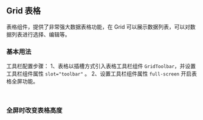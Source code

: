 <div class="demo-header">
<p class="overviewicon">
  <span class="wapi-list-form"/>
</p>

## Grid 表格

<nova-uxlink widget-name="Grid"></nova-uxlink>

表格组件，提供了非常强大数据表格功能，在 Grid 可以展示数据列表，可以对数据列表进行选择、编辑等。

</div>

### 基本用法

工具栏配置步骤：
1、表格以插槽方式引入表格工具栏组件 `GridToolbar`，并设置工具栏组件属性 `slot="toolbar"` 。
2、设置工具栏组件属性 `full-screen` 开启表格全屏功能。

<nova-demo-view link="grid/aui3-first-menu/grid-full-screen"></nova-demo-view>

<br>

### 全屏时改变表格高度

<nova-demo-view link="grid/aui3-first-menu/grid-full-screen-height"></nova-demo-view>

<br>
